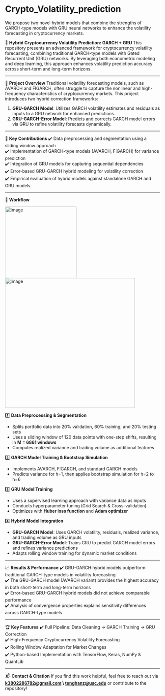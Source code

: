 # Crypto_Volatility_prediction
We propose two novel hybrid models that combine the strengths of GARCH-type models with GRU neural networks to enhance the volatility forecasting in cryptocurrency markets.

📌 **Hybrid Cryptocurrency Volatility Prediction: GARCH + GRU**
This repository presents an advanced framework for cryptocurrency volatility forecasting, combining traditional GARCH-type models with Gated Recurrent Unit (GRU) networks. By leveraging both econometric modeling and deep learning, this approach enhances volatility prediction accuracy across short-term and long-term horizons.

---

🔹 **Project Overview**
Traditional volatility forecasting models, such as AVARCH and FIGARCH, often struggle to capture the nonlinear and high-frequency characteristics of cryptocurrency markets. This project introduces two hybrid correction frameworks:
1. **GRU-GARCH Model**: Utilizes GARCH volatility estimates and residuals as inputs to a GRU network for enhanced predictions.
2. **GRU-GARCH-Error Model**: Predicts and corrects GARCH model errors via GRU to refine volatility forecasts dynamically.

---

🔹 **Key Contributions**
✔️ Data preprocessing and segmentation using a sliding window approach  
✔️ Implementation of GARCH-type models (AVARCH, FIGARCH) for variance prediction  
✔️ Integration of GRU models for capturing sequential dependencies  
✔️ Error-based GRU-GARCH hybrid modeling for volatility correction  
✔️ Empirical evaluation of hybrid models against standalone GARCH and GRU models  

---

🚀 **Workflow**

<img width="232" alt="image" src="https://github.com/user-attachments/assets/394fc12f-4153-4dbe-8f24-6e80d98a3154" />     <img width="422" alt="image" src="https://github.com/user-attachments/assets/ee2a0f3c-7314-4394-8a74-731bbe2b0371" />

1️⃣ **Data Preprocessing & Segmentation**  
- Splits portfolio data into 20% validation, 60% training, and 20% testing sets  
- Uses a sliding window of 120 data points with one-step shifts, resulting in **M = 6861 windows**  
- Computes realized variance and trading volume as additional features  

2️⃣ **GARCH Model Training & Bootstrap Simulation**  
- Implements AVARCH, FIGARCH, and standard GARCH models  
- Predicts variance for h=1, then applies bootstrap simulation for h=2 to h=6  

3️⃣ **GRU Model Training**  
- Uses a supervised learning approach with variance data as inputs  
- Conducts hyperparameter tuning (Grid Search & Cross-validation)  
- Optimizes with **Huber loss function** and **Adam optimizer**  

4️⃣ **Hybrid Model Integration**  
- **GRU-GARCH Model**: Uses GARCH volatility, residuals, realized variance, and trading volume as GRU inputs  
- **GRU-GARCH-Error Model**: Trains GRU to predict GARCH model errors and refines variance predictions  
- Adapts rolling window training for dynamic market conditions  

---

📈 **Results & Performance**
✔️ GRU-GARCH hybrid models outperform traditional GARCH-type models in volatility forecasting  
✔️ The GRU-GARCH model (AVARCH variant) provides the highest accuracy in both short-term and long-term horizons  
✔️ Error-based GRU-GARCH hybrid models did not achieve comparable performance  
✔️ Analysis of convergence properties explains sensitivity differences across GARCH-type models  

---

🏆 **Key Features**
✔️ Full Pipeline: Data Cleaning → GARCH Training → GRU Correction  
✔️ High-Frequency Cryptocurrency Volatility Forecasting  
✔️ Rolling Window Adaptation for Market Changes  
✔️ Python-based Implementation with TensorFlow, Keras, NumPy & QuantLib  

---

📬 **Contact & Citation**
If you find this work helpful, feel free to reach out via **k3802286782@gmail.com \ tenghanz@usc.edu** or contribute to the repository!

